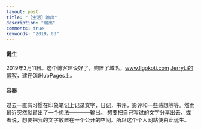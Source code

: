 ```yaml
---
layout: post
title: "【生活】输出"
description: "输出"
comments: true
keywords: "2019，03"
---
```

#### 诞生
2019年3月11日。这个博客建设好了，购置了域名，www.ligokoti.com [JerryLi的博客](www.ligokoti.com)，建在GitHubPages上。
#### 容器
过去一直有习惯在印象笔记上记录文字，日记，书评，影评和一些感想等等。然而最近突然就冒出了一个想法————输出。
想要把自己写过的文字分享出去，或者说，想要把我的文字放置在一个公开的空间。所以这个个人网站便由此诞生。
